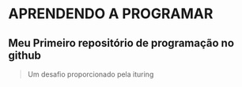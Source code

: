 # APRENDENDO A PROGRAMAR
## Meu Primeiro repositório de programação no github

>Um desafio proporcionado pela ituring
